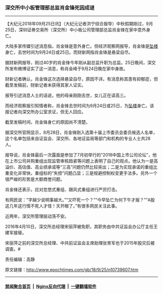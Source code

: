 ### 深交所中小板管理部总监肖金锋死因成谜
------------------------

<p>【大纪元2018年09月25日讯】（大纪元记者洪宁综合报导）中秋假期刚过，9月25日，深圳证券交易所（深交所）中小板公司管理部总监肖金锋在家中意外身亡。</p>
<p>大陆多家传媒引述消息指，肖金锋是意外身亡。但经济观察网报导，肖金锋是<a href="http://www.epochtimes.com/gb/tag/%E5%9D%A0%E6%A5%BC.html">坠楼</a>身亡，去世时间为9月24日或25日。而财新网指肖金锋是悬梁自尽。</p>
<p>据财新网报导，刚过40岁的肖金锋今年刚从副总监升职为总监。25日晚间，深交所发布微博证实了这一消息，称肖金峰于9月24日晚在家中身故。</p>
<p>财新记者确认，肖金锋这次选择悬梁自尽，原因不详。有消息称其患有抑郁症，但截至发稿前，财新记者未获得其家人证实。</p>
<p>报导引述消息人士的话说，他的母亲刚刚去世，女儿正在读高三。</p>
<p>而经济观察报引知情者称，肖金锋去世时间为9月24日或25日，为<a href="http://www.epochtimes.com/gb/tag/%E5%9D%A0%E6%A5%BC.html">坠楼</a>身亡。该报记者向深交所办公室求证，但无人回应。</p>
<p>截至发稿时间，肖金锋身亡的原因尚不清楚。</p>
<p>据深交所官网显示，8月28日，肖金锋刚入选第十届上市委员会委员候选人名单，这个名单包括来自证监会、深交所、各地证监局等部门和机构的专业人士共28人。</p>
<p>报导说，肖金锋最后一次露面是参加了7月初举行的“2018中国上市公司论坛”，他在上市公司并购重组出现监管审核趋紧等问题上表明了自己的观点。他认为一是高溢价、高估值、高业绩承诺等“三高”问题仍然比较突出；二是为实现承诺的重组比重变化非常快，重组标的“失控”问题凸显；三是规避控制权变更手法多。另外一个很严峻的形势是大额商誉问题。</p>
<p>肖金锋还表示，应对忽悠式重组、跟风式重组进行严厉打击。</p>
<p>有网民说：“字越少说明事越大。”“又吓死一个？”“今早坠亡为何下午才报？”“A股这几年这行情不死人才怪！天开眼了。”有很多网民关注此事。</p>
<p>近两年，深交所管理层动荡不安。</p>
<p>2016年4月10日，深交所总经理宋丽萍被免职，其职务由中共证监会办公厅主任王建军接替。</p>
<p>宋丽萍之前的深交所总经理、中共前证监会主席助理张育军也于2015年股灾后被调查。#</p>
<p>责任编辑：高静</p>

原文链接：http://www.epochtimes.com/gb/18/9/25/n10739607.htm


------------------------
#### [禁闻聚合首页](https://github.com/gfw-breaker/banned-news/blob/master/README.md) &nbsp;|&nbsp; [Nginx反向代理](https://github.com/gfw-breaker/open-proxy/blob/master/README.md) &nbsp;|&nbsp; [一键翻墙软件](https://github.com/gfw-breaker/nogfw/blob/master/README.md)